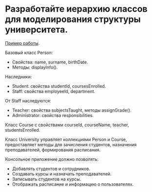 # Разработайте иерархию классов для моделирования структуры университета.

[Пример работы](usage-example.txt).

Базовый класс Person:

- Свойства: name, surname, birthDate.
- Методы: displayInfo().

Наследники:

- Student: свойства studentId, coursesEnrolled.
- Staff: свойства employeeId, department.

От Staff наследуются:

- Teacher: свойства subjectsTaught, методы assignGrade().
- Administrator: свойства responsibilities.

Класс Course с свойствами courseId, courseName, teacher, studentsEnrolled.

Класс University управляет коллекциями Person и Course, предоставляет методы для зачисления студентов, назначения
преподавателей, формирования расписания.

Консольное приложение должно позволять:

- Добавлять студентов и сотрудников.
- Создавать курсы и назначать преподавателей.
- Записывать студентов на курсы.
- Отображать расписание и информацию о пользователях.